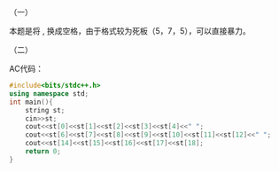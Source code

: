 （一）

本题是将 $,$ 换成空格，由于格式较为死板（5，7，5），可以直接暴力。

（二）

AC代码：

```cpp
#include<bits/stdc++.h>
using namespace std;
int main(){
	string st;
	cin>>st;
	cout<<st[0]<<st[1]<<st[2]<<st[3]<<st[4]<<" ";
	cout<<st[6]<<st[7]<<st[8]<<st[9]<<st[10]<<st[11]<<st[12]<<" ";
	cout<<st[14]<<st[15]<<st[16]<<st[17]<<st[18];
	return 0;
}
```


